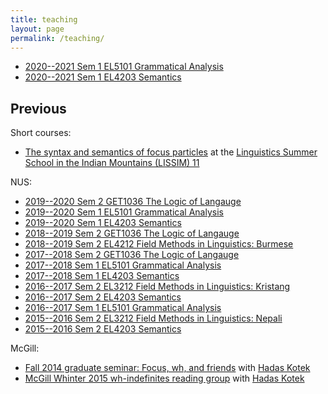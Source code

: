 ```yaml
---
title: teaching
layout: page
permalink: /teaching/
---
```


* [2020--2021 Sem 1 EL5101 Grammatical Analysis](/nus/gram2020/)
* [2020--2021 Sem 1 EL4203 Semantics](/nus/sem2020/)

## Previous

Short courses:
* [The syntax and semantics of focus particles](/teaching/lissim11) at the [Linguistics Summer School in the Indian Mountains (LISSIM) 11](http://www.fosssil.in/lissim_11.htm)

NUS:
* [2019--2020 Sem 2 GET1036 The Logic of Langauge](/nus/lol/)
* [2019--2020 Sem 1 EL5101 Grammatical Analysis](/nus/gram2019/)
* [2019--2020 Sem 1 EL4203 Semantics](/nus/sem2019/)
* [2018--2019 Sem 2 GET1036 The Logic of Langauge](/nus/lol/)
* [2018--2019 Sem 2 EL4212 Field Methods in Linguistics: Burmese](/nus/field2019/)
* [2017--2018 Sem 2 GET1036 The Logic of Langauge](/nus/lol/)
* [2017--2018 Sem 1 EL5101 Grammatical Analysis](/nus/gram2017/)
* [2017--2018 Sem 1 EL4203 Semantics](/nus/sem2017/)
* [2016--2017 Sem 2 EL3212 Field Methods in Linguistics: Kristang](/nus/field2017/)
* [2016--2017 Sem 2 EL4203 Semantics](/nus/sem2017spring/)
* [2016--2017 Sem 1 EL5101 Grammatical Analysis](/nus/gram2016/)
* [2015--2016 Sem 2 EL3212 Field Methods in Linguistics: Nepali](/nus/field2016/)
* [2015--2016 Sem 2 EL4203 Semantics](/nus/sem2016/)

McGill:
* [Fall 2014 graduate seminar: Focus, wh, and friends](/mcgill/focus-wh/) with [Hadas Kotek](http://hkotek.com)
* [McGill Whinter 2015 wh-indefinites reading group](/mcgill/wh-indefs/) with [Hadas Kotek](http://hkotek.com)

